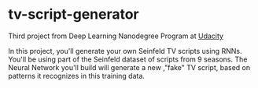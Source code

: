 # tv-script-generator
Third project from Deep Learning Nanodegree Program at [Udacity](https://www.udacity.com/course/deep-learning-nanodegree--nd101)

In this project, you'll generate your own Seinfeld TV scripts using RNNs. You'll be using part of the Seinfeld dataset of scripts from 9 seasons. The Neural Network you'll build will generate a new ,"fake" TV script, based on patterns it recognizes in this training data.
